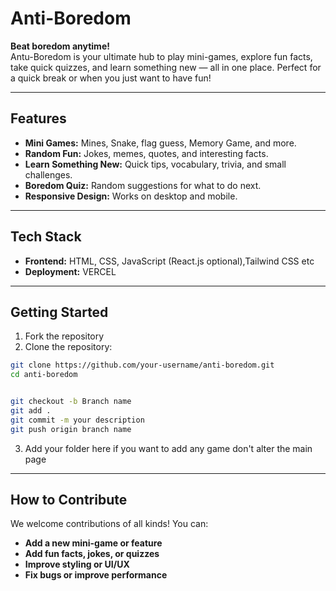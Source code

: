 # Anti-Boredom

**Beat boredom anytime!**   
Antu-Boredom is your ultimate hub to play mini-games, explore fun facts, take quick quizzes, and learn something new — all in one place. Perfect for a quick break or when you just want to have fun!

---

## **Features**

- **Mini Games:** Mines, Snake, flag guess, Memory Game, and more.
- **Random Fun:** Jokes, memes, quotes, and interesting facts.
- **Learn Something New:** Quick tips, vocabulary, trivia, and small challenges.
- **Boredom Quiz:** Random suggestions for what to do next.
- **Responsive Design:** Works on desktop and mobile.

---

## **Tech Stack**

- **Frontend:** HTML, CSS, JavaScript (React.js optional),Tailwind CSS etc
- **Deployment:** VERCEL
---

## **Getting Started**
1. Fork the repository
2. Clone the repository:  
```bash
git clone https://github.com/your-username/anti-boredom.git
cd anti-boredom


git checkout -b Branch name
git add .
git commit -m your description
git push origin branch name
```
3. Add your folder here if you want to add any game don't alter the main page
---
## **How to Contribute**

We welcome contributions of all kinds! You can:

- **Add a new mini-game or feature**
- **Add fun facts, jokes, or quizzes**
- **Improve styling or UI/UX**
- **Fix bugs or improve performance**

